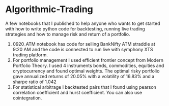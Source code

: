 # Algorithmic-Trading
 A few notebooks that I published to help anyone who wants to get started with how to write python code for backtesting, running live trading strategies and how to manage risk and return of a portfolio. 
 1) 0920_ATM notebook has code for selling BankNifty ATM straddle at 9:20 AM and the code is connected to run live with symphony XTS trading platform.
 2) For portfolio management I used efficient frontier concept from Modern Portfolio Theory. I used 4 instruments bonds, commodities, equities and cryptocurrency and found optimal weights. The optimal risky portfolio gave annualized returns of 20.05% with a volatility of 16.83% and a sharpe ratio of 1.042
 3) For statistical arbitrage I backtested pairs that I found using pearson correlation coefficient and hurst coefficient. You can also use cointegration. 
 
